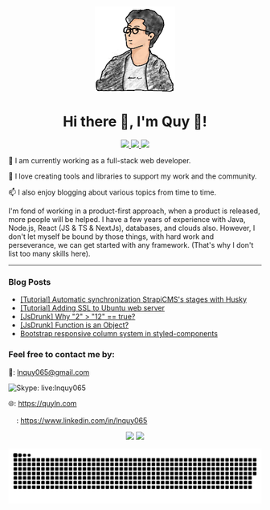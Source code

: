 
<p align="center">
  
  <div  align="center">
   <a target="_blank" href="https://quyln.com">
   <img width="160px" src="https://raw.githubusercontent.com/lnquy065/lnquy065/main/ql-bg.png" />
   </a>
  </div>
 
</p>

<p align="center">
  <h1 align="center">Hi there 👋, I'm Quy 🤘!</h1>
  
  <p align="center">
  
   <a target="_blank" href="https://www.npmjs.com/~lnquy065">
    <img  src="https://img.shields.io/badge/NPM-0A0A0A.svg?style=for-the-badge&logo=npm&logoColor=white" />
   </a>
   
   <a target="_blank" href="https://quyln.com">
    <img  src="https://img.shields.io/badge/Blog-0A0A0A?style=for-the-badge&logo=vercel" />
   </a>
   
   <a target="_blank" href="https://dev.to/lnquy065">
    <img  src="https://img.shields.io/badge/dev.to-0A0A0A?style=for-the-badge&logo=dev.to&logoColor=white" />
   </a>
 
</p>
</p>



🔭 I am currently working as a full-stack web developer.

🌱 I love creating tools and libraries to support my work and the community.

📫 I also enjoy blogging about various topics from time to time.

I'm fond of working in a product-first approach, when a product is released, more people will be helped. I have a few years of experience with Java, Node.js, React (JS & TS & NextJs), databases, and clouds also. However, I don't let myself be bound by those things, with hard work and perseverance, we can get started with any framework. (That's why I don't list too many skills here).

---

### Blog Posts
<!--START_SECTION:feed-->
- [[Tutorial] Automatic synchronization StrapiCMS&#39;s stages with Husky](https:&#x2F;&#x2F;quyln.com&#x2F;article&#x2F;strapicms-automatic-synchronization-with-husky-toxlqh)
- [[Tutorial] Adding SSL to Ubuntu web server](https:&#x2F;&#x2F;quyln.com&#x2F;article&#x2F;tutorial-adding-ssl-to-linux-web-server-gvbhr4)
- [[JsDrunk] Why &quot;2&quot; &gt; &quot;12&quot; &#x3D;&#x3D; true?](https:&#x2F;&#x2F;quyln.com&#x2F;article&#x2F;jsdrunk-why-2--12--true-4e2djj)
- [[JsDrunk] Function is an Object?](https:&#x2F;&#x2F;quyln.com&#x2F;article&#x2F;function-is-an-object-50lxkg)
- [Bootstrap responsive column system in styled-components](https:&#x2F;&#x2F;quyln.com&#x2F;article&#x2F;bootstrap-responsive-column-system-in-styled-components-v1lcf3)
<!--END_SECTION:feed-->

### Feel free to contact me by:

📧: lnquy065@gmail.com

<img src="https://upload.wikimedia.org/wikipedia/commons/thumb/6/60/Skype_logo_%282019%E2%80%93present%29.svg/330px-Skype_logo_%282019%E2%80%93present%29.svg.png" alt="Skype" width="16px" height="16px">: live:lnquy065

🌐: https://quyln.com

<img src="https://img.icons8.com/color/344/linkedin-circled--v1.png" width="16px" height="16px">: https://www.linkedin.com/in/lnquy065

<p align="center">
  <img height="165px" src="https://github-readme-stats-rho-black-99.vercel.app/api?username=lnquy065&show_icons=true">
  <img src="https://github-readme-stats-rho-black-99.vercel.app/api/top-langs/?username=lnquy065&layout=compact&hide_border=true" />
</p>

<p align="center">
  <img src="https://raw.githubusercontent.com/lnquy065/lnquy065/output/github-snake.svg"/>
</p>
